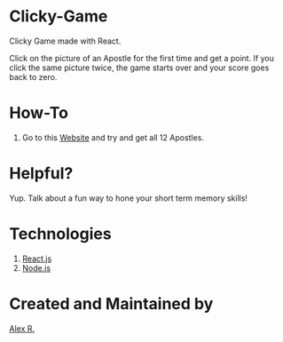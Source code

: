 # Clicky-Game
Clicky Game made with React.

 Click on the picture of an Apostle for the first time and get a point. If you click the same picture twice, the game starts over and your score goes back to zero.
 
# How-To
1. Go to this [Website](https://atrodondi.github.io/Clicky-Game/) and try and get all 12 Apostles.


# Helpful?
Yup. Talk about a fun way to hone your short term memory skills! 
 
# Technologies
 1. [React.js](https://reactjs.org/)
 2. [Node.js](https://nodejs.org/en/)
 

# Created and Maintained by

[Alex R.](https://github.com/atrodondi)

